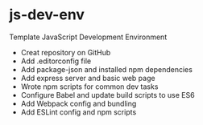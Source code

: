 # js-dev-env
Template JavaScript Development Environment

- Creat repository on GitHub
- Add .editorconfig file
- Add package-json and installed npm dependencies
- Add express server and basic web page
- Wrote npm scripts for common dev tasks
- Configure Babel and update build scripts to use ES6
- Add Webpack config and bundling
- Add ESLint config and npm scripts
